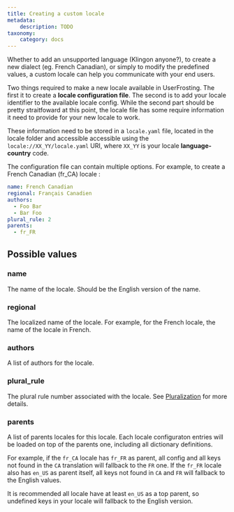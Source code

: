 ```yaml
---
title: Creating a custom locale
metadata:
    description: TODO
taxonomy:
    category: docs
---
```


Whether to add an unsupported language (Klingon anyone?), to create a new dialect (eg. French Canadian), or simply to modify the predefined values, a custom locale can help you communicate with your end users.

Two things required to make a new locale available in UserFrosting. The first it to create a **locale configuration file**. The second is to add your locale identifier to the available locale config. While the second part should be pretty straitfoward at this point, the locale file has some require information it need to provide for your new locale to work.

These information need to be stored in a `locale.yaml` file, located in the locale folder and accessible accessible using the `locale://XX_YY/locale.yaml` URI, where `XX_YY` is your locale **language-country** code.

The configuration file can contain multiple options. For example, to create a French Canadian (fr_CA) locale :

```yaml
name: French Canadian
regional: Français Canadien
authors:
  - Foo Bar
  - Bar Foo
plural_rule: 2
parents:
  - fr_FR
```

## Possible values

### name

The name of the locale. Should be the English version of the name.

### regional

The localized name of the locale. For example, for the French locale, the name of the locale in French.

### authors

A list of authors for the locale.

### plural_rule

The plural rule number associated with the locale. See [Pluralization](/i18n/latranslator#pluralization) for more details.

### parents

A list of parents locales for this locale. Each locale configuraton entries will be loaded on top of the parents one, including all dictionary definitions.

For example, if the `fr_CA` locale has `fr_FR` as parent, all config and all keys not found in the `CA` translation will fallback to the `FR` one. If the `fr_FR` locale also has `en_US` as parent itself, all keys not found in `CA` and `FR` will fallback to the English values.

It is recommended all locale have at least `en_US` as a top parent, so undefined keys in your locale will fallback to the English version.
